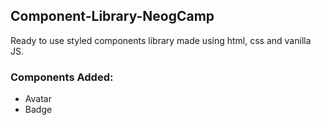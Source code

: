 ## Component-Library-NeogCamp

Ready to use styled components library made using html, css and vanilla JS.

### Components Added:
- Avatar
- Badge
